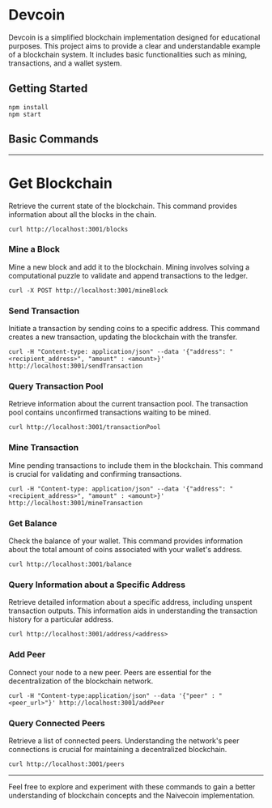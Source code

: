# Devcoin
Devcoin is a simplified blockchain implementation designed for educational purposes. This project aims to provide a clear and understandable example of a blockchain system. It includes basic functionalities such as mining, transactions, and a wallet system.

## Getting Started
```
npm install
npm start
```

## Basic Commands
***
# Get Blockchain
Retrieve the current state of the blockchain. This command provides information about all the blocks in the chain.

```
curl http://localhost:3001/blocks
```

### Mine a Block
Mine a new block and add it to the blockchain. Mining involves solving a computational puzzle to validate and append transactions to the ledger.

```
curl -X POST http://localhost:3001/mineBlock
```

### Send Transaction
Initiate a transaction by sending coins to a specific address. This command creates a new transaction, updating the blockchain with the transfer.

```
curl -H "Content-type: application/json" --data '{"address": "<recipient_address>", "amount" : <amount>}' http://localhost:3001/sendTransaction
```

### Query Transaction Pool
Retrieve information about the current transaction pool. The transaction pool contains unconfirmed transactions waiting to be mined.

```
curl http://localhost:3001/transactionPool
```

### Mine Transaction
Mine pending transactions to include them in the blockchain. This command is crucial for validating and confirming transactions.

```
curl -H "Content-type: application/json" --data '{"address": "<recipient_address>", "amount" : <amount>}' http://localhost:3001/mineTransaction
```

### Get Balance
Check the balance of your wallet. This command provides information about the total amount of coins associated with your wallet's address.

```
curl http://localhost:3001/balance
```

### Query Information about a Specific Address
Retrieve detailed information about a specific address, including unspent transaction outputs. This information aids in understanding the transaction history for a particular address.

```
curl http://localhost:3001/address/<address>
```

### Add Peer
Connect your node to a new peer. Peers are essential for the decentralization of the blockchain network.

```
curl -H "Content-type:application/json" --data '{"peer" : "<peer_url>"}' http://localhost:3001/addPeer
```

### Query Connected Peers
Retrieve a list of connected peers. Understanding the network's peer connections is crucial for maintaining a decentralized blockchain.

```
curl http://localhost:3001/peers
```

***
Feel free to explore and experiment with these commands to gain a better understanding of blockchain concepts and the Naivecoin implementation.
